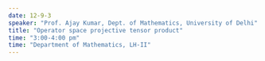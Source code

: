 ```yaml
---
date: 12-9-3
speaker: "Prof. Ajay Kumar, Dept. of Mathematics, University of Delhi"
title: "Operator space projective tensor product"
time: "3:00-4:00 pm" 
time: "Department of Mathematics, LH-II"
---
```


